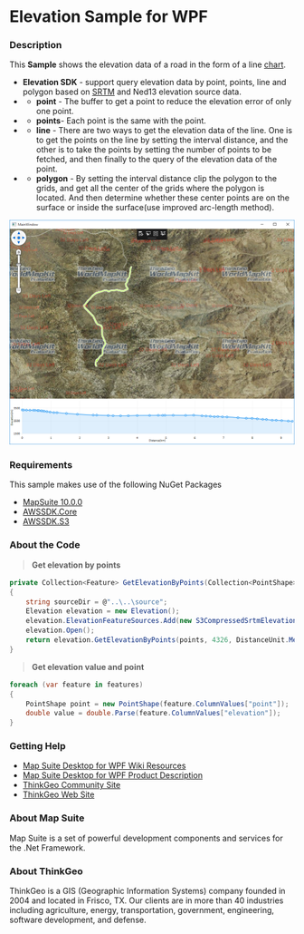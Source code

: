 
# Elevation Sample for WPF
### Description
This **Sample**   shows the elevation data of a road in the form of a line [chart][1].

- **Elevation SDK** - support query elevation data by point, points, line and polygon based on [SRTM][2] and Ned13 elevation source data.
- - **point** - The buffer to get a point to reduce the elevation error of only one point.
- - **points**- Each point is the same with the point.
- - **line** - There are two ways to get the elevation data of the line. One is to get the points on the line by setting the interval distance, and the other is to take the points by setting the number of points to be fetched, and then finally to the query of the elevation data of the point.
- - **polygon** - By setting the interval distance clip the polygon to the grids, and get all the center of the grids where the polygon is located. And then determine whether these center points are on the surface or inside the surface(use improved arc-length method).

![Alt text](./Capture.PNG)

### Requirements
This sample makes use of the following NuGet Packages

- [MapSuite 10.0.0][4]
- [AWSSDK.Core][5]
- [AWSSDK.S3][6]

### About the Code
>**Get elevation by points**
```cs
private Collection<Feature> GetElevationByPoints(Collection<PointShape> points)
{
	string sourceDir = @"..\..\source";
	Elevation elevation = new Elevation();
	elevation.ElevationFeatureSources.Add(new S3CompressedSrtmElevationFeatureSource(sourceDir + @"\index.shp", sourceDir, 3601, 3601, 1.0, 1.0, sourceDir));
	elevation.Open();
	return elevation.GetElevationByPoints(points, 4326, DistanceUnit.Meter);
}
```
> **Get elevation value and point**
```cs
foreach (var feature in features)
{
	PointShape point = new PointShape(feature.ColumnValues["point"]);
	double value = double.Parse(feature.ColumnValues["elevation"]);
}
```

### Getting Help
- [Map Suite Desktop for WPF Wiki Resources][7]
- [Map Suite Desktop for WPF Product Description][8]
- [ThinkGeo Community Site][9]
- [ThinkGeo Web Site][10]

### About Map Suite
Map Suite is a set of powerful development components and services for the .Net Framework.

### About ThinkGeo
ThinkGeo is a GIS (Geographic Information Systems) company founded in 2004 and located in Frisco, TX. Our clients are in more than 40 industries including agriculture, energy, transportation, government, engineering, software development, and defense.


  [1]: https://lvcharts.net/App/examples/v1/wpf/Basic%20Line%20Chart
  [2]: https://dds.cr.usgs.gov/srtm/version2_1/Documentation/SRTM_Topo.pdf
  [4]: https://www.nuget.org/packages?q=ThinkGeo
  [5]: https://www.nuget.org/packages?q=AWSSDK
  [6]: https://www.nuget.org/packages?q=AWSSDK
  [7]: http://wiki.thinkgeo.com/wiki/map_suite_desktop_for_wpf
  [8]: https://thinkgeo.com/desktop
  [9]: http://community.thinkgeo.com/
  [10]: https://www.thinkgeo.com/

